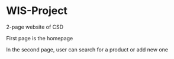 # WIS-Project
2-page website of CSD

First page is the homepage

In the second page, user can search for a product or add new one
